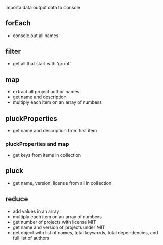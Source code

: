 importa data
output data to console

## forEach
- console out all names

## filter
- get all that start with 'grunt'

## map
- extract all project author names
- get name and description
- multiply each item on an array of numbers

## pluckProperties
- get name and description from first item

### pluckProperties and map
- get keys from items in collection

## pluck
- get name, version, license from all in collection

## reduce
- add values in an array
- multiply each item on an array of numbers
- get number of projects with license MIT
- get name and version of projects under MIT
- get object with list of names, total keywords, total dependencies, and full list of authors

